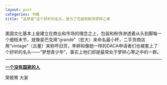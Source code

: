 ```yaml
---
layout: post
categories: 书摘
title: “追梦者”这个好听的名头，是为了包装和粉饰梦碎心寒
---
```


美国文化基本上是建立在商业和市场的理念之上，包装和粉饰渗透着从头到脚每一个细枝末节，就像星巴克用“grande”（宏大）来命名最小杯，二手货商店用“vintage”（古董）来称呼旧货，李婷和像她一样的DACA申请者们也被套上了个好听的名头——“梦想青少年”，事实上他们却是最常处于梦碎心寒之中的一群。

---

**[一个没有国家的人](https://mp.weixin.qq.com/s/6AUsiG4YcB1jSN2OGLdmKg)**

荣筱箐 大家